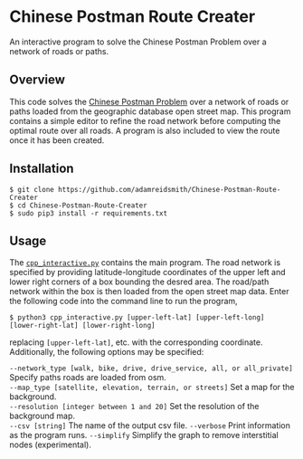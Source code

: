 # Chinese Postman Route Creater
An interactive program to solve the Chinese Postman Problem over a network of roads or paths.

## Overview
This code solves the [Chinese Postman Problem](https://en.wikipedia.org/wiki/Route_inspection_problem) over a network of roads or paths loaded from the geographic database open street map.  This program contains a simple editor to refine the road network before computing the optimal route over all roads.  A program is also included to view the route once it has been created.

## Installation
    $ git clone https://github.com/adamreidsmith/Chinese-Postman-Route-Creater
    $ cd Chinese-Postman-Route-Creater
    $ sudo pip3 install -r requirements.txt

## Usage
The [`cpp_interactive.py`](/cpp_interactive.py) contains the main program.  The road network is specified by providing latitude-longitude coordinates of the upper left and lower right corners of a box bounding the desred area.  The road/path network within the box is then loaded from the open street map data.  Enter the following code into the command line to run the program,

    $ python3 cpp_interactive.py [upper-left-lat] [upper-left-long] [lower-right-lat] [lower-right-long]

replacing `[upper-left-lat]`, etc. with the corresponding coordinate.  Additionally, the following options may be specified:
    
`--network_type [walk, bike, drive, drive_service, all, or all_private]`  Specify paths roads are loaded from osm. <br>
`--map_type [satellite, elevation, terrain, or streets]`  Set a map for the background. <br>
`--resolution [integer between 1 and 20]`  Set the resolution of the background map. <br>
`--csv [string]`  The name of the output csv file.
`--verbose`  Print information as the program runs.
`--simplify`  Simplify the graph to remove interstitial nodes (experimental).
